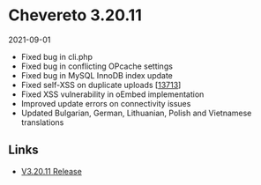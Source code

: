# Chevereto 3.20.11

2021-09-01

- Fixed bug in cli.php
- Fixed bug in conflicting OPcache settings
- Fixed bug in MySQL InnoDB index update
- Fixed self-XSS on duplicate uploads [[13713](https://chevereto.com/community/threads/13713)]
- Fixed XSS vulnerability in oEmbed implementation
- Improved update errors on connectivity issues
- Updated Bulgarian, German, Lithuanian, Polish and Vietnamese translations

## Links

- [V3.20.11 Release](https://chevereto.com/community/threads/chevereto-v3-20-11.13724/)
